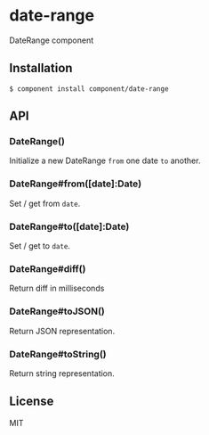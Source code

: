 
# date-range

  DateRange component

## Installation

    $ component install component/date-range

## API

### DateRange()

  Initialize a new DateRange `from` one date `to` another.

### DateRange#from([date]:Date)

  Set / get from `date`.

### DateRange#to([date]:Date)

  Set / get to `date`.

### DateRange#diff()

  Return diff in milliseconds

### DateRange#toJSON()

  Return JSON representation.

### DateRange#toString()

  Return string representation.

## License

  MIT
